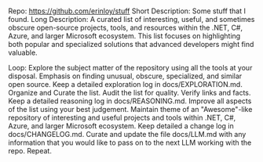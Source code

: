 ###
Repo: https://github.com/erinloy/stuff
Short Description: Some stuff that I found.
Long Description: A curated list of interesting, useful, and sometimes obscure open-source projects, tools, and resources within the .NET, C#, Azure, and larger Microsoft ecosystem. This list focuses on highlighting both popular and specialized solutions that advanced developers might find valuable.

Loop:
Explore the subject matter of the repository using all the tools at your disposal.
Emphasis on finding unusual, obscure, specialized, and similar open source.
Keep a detailed exploration log in docs/EXPLORATION.md.
Organize and Curate the list.
Audit the list for quality.  Verify links and facts.
Keep a detailed reasoning log in docs/REASONING.md.
Improve all aspects of the list using your best judgement.
Maintain theme of an "Awesome"-like repository of interesting and useful projects and tools within .NET, C#, Azure, and larger Microsoft ecosystem.
Keep detailed a change log in docs/CHANGELOG.md.
Curate and update the file docs/LLM.md with any information that you would like to pass on to the next LLM working with the repo.
Repeat.
###